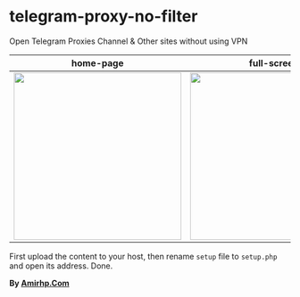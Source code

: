 telegram-proxy-no-filter
========================
Open Telegram Proxies Channel & Other sites without using VPN

|home-page|full-screen|toolbar-open|
|--|--|--|
|<img src="https://user-images.githubusercontent.com/18598809/198086524-98d1e21b-e85a-49c5-bd5c-4309df131f6f.png" width="300px">|<img src="https://user-images.githubusercontent.com/18598809/198085530-78b2fd33-6696-4c2f-96f6-09d187368ca7.png" width="300px">|<img src="https://user-images.githubusercontent.com/18598809/198085828-68e6fdb0-ec6b-488a-8a3d-5a8eba9d9397.png" width="300px">|


First upload the content to your host, then rename `setup` file to `setup.php`
and open its address. Done.

**By [Amirhp.Com](https://amirhp.com/)**
